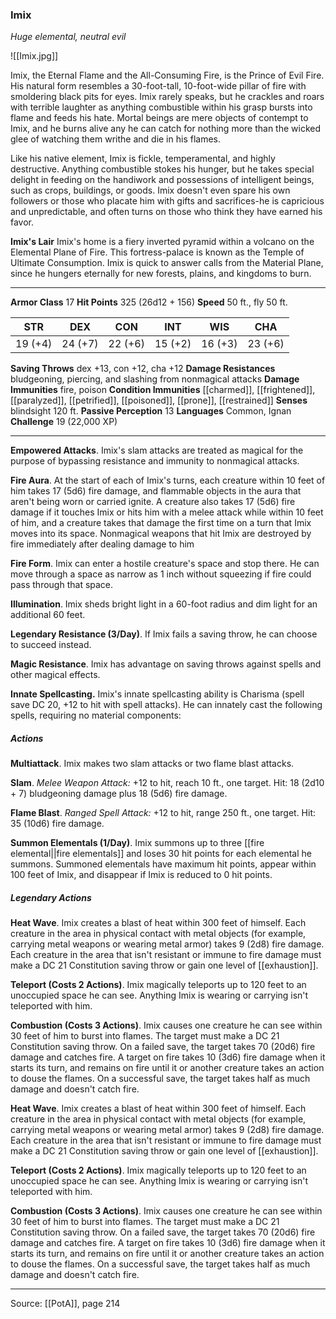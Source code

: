 ### Imix
_Huge elemental, neutral evil_

![[Imix.jpg]]

Imix, the Eternal Flame and the All-Consuming Fire, is the Prince of Evil Fire. His natural form resembles a 30-foot-tall, 10-foot-wide pillar of fire with smoldering black pits for eyes. Imix rarely speaks, but he crackles and roars with terrible laughter as anything combustible within his grasp bursts into flame and feeds his hate. Mortal beings are mere objects of contempt to Imix, and he burns alive any he can catch for nothing more than the wicked glee of watching them writhe and die in his flames.

Like his native element, Imix is fickle, temperamental, and highly destructive. Anything combustible stokes his hunger, but he takes special delight in feeding on the handiwork and possessions of intelligent beings, such as crops, buildings, or goods. Imix doesn't even spare his own followers or those who placate him with gifts and sacrifices-he is capricious and unpredictable, and often turns on those who think they have earned his favor.


**Imix's Lair** Imix's home is a fiery inverted pyramid within a volcano on the Elemental Plane of Fire. This fortress-palace is known as the Temple of Ultimate Consumption. Imix is quick to answer calls from the Material Plane, since he hungers eternally for new forests, plains, and kingdoms to burn.






---

**Armor Class** 17
**Hit Points** 325 (26d12 + 156)
**Speed** 50 ft., fly 50 ft.

| STR     | DEX     | CON     | INT     | WIS     | CHA     |
|---------|---------|---------|---------|---------|---------|
| 19 (+4) | 24 (+7) | 22 (+6) | 15 (+2) | 16 (+3) | 23 (+6) |

**Saving Throws** dex +13, con +12, cha +12
**Damage Resistances** bludgeoning, piercing, and slashing from nonmagical attacks
**Damage Immunities** fire, poison
**Condition Immunities** [[charmed]], [[frightened]], [[paralyzed]], [[petrified]], [[poisoned]], [[prone]], [[restrained]]
**Senses** blindsight 120 ft.
**Passive Perception** 13
**Languages** Common, Ignan
**Challenge** 19 (22,000 XP)

---

**Empowered Attacks**. Imix's slam attacks are treated as magical for the purpose of bypassing resistance and immunity to nonmagical attacks.

**Fire Aura**. At the start of each of Imix's turns, each creature within 10 feet of him takes 17 (5d6) fire damage, and flammable objects in the aura that aren't being worn or carried ignite. A creature also takes 17 (5d6) fire damage if it touches Imix or hits him with a melee attack while within 10 feet of him, and a creature takes that damage the first time on a turn that Imix moves into its space. Nonmagical weapons that hit Imix are destroyed by fire immediately after dealing damage to him

**Fire Form**. Imix can enter a hostile creature's space and stop there. He can move through a space as narrow as 1 inch without squeezing if fire could pass through that space.

**Illumination**. Imix sheds bright light in a 60-foot radius and dim light for an additional 60 feet.

**Legendary Resistance (3/Day)**. If Imix fails a saving throw, he can choose to succeed instead.

**Magic Resistance**. Imix has advantage on saving throws against spells and other magical effects.

**Innate Spellcasting.** Imix's innate spellcasting ability is Charisma (spell save DC 20, +12 to hit with spell attacks). He can innately cast the following spells, requiring no material components:

##### Actions
**Multiattack**. Imix makes two slam attacks or two flame blast attacks.

**Slam**. _Melee Weapon Attack:_ +12 to hit, reach 10 ft., one target. Hit: 18 (2d10 + 7) bludgeoning damage plus 18 (5d6) fire damage.

**Flame Blast**. _Ranged Spell Attack:_ +12 to hit, range 250 ft., one target. Hit: 35 (10d6) fire damage.

**Summon Elementals (1/Day)**. Imix summons up to three [[fire elemental||fire elementals]] and loses 30 hit points for each elemental he summons. Summoned elementals have maximum hit points, appear within 100 feet of Imix, and disappear if Imix is reduced to 0 hit points.

##### Legendary Actions
**Heat Wave**. Imix creates a blast of heat within 300 feet of himself. Each creature in the area in physical contact with metal objects (for example, carrying metal weapons or wearing metal armor) takes 9 (2d8) fire damage. Each creature in the area that isn't resistant or immune to fire damage must make a DC 21 Constitution saving throw or gain one level of [[exhaustion]].

**Teleport (Costs 2 Actions)**. Imix magically teleports up to 120 feet to an unoccupied space he can see. Anything Imix is wearing or carrying isn't teleported with him.

**Combustion (Costs 3 Actions)**. Imix causes one creature he can see within 30 feet of him to burst into flames. The target must make a DC 21 Constitution saving throw. On a failed save, the target takes 70 (20d6) fire damage and catches fire. A target on fire takes 10 (3d6) fire damage when it starts its turn, and remains on fire until it or another creature takes an action to douse the flames. On a successful save, the target takes half as much damage and doesn't catch fire.

**Heat Wave**. Imix creates a blast of heat within 300 feet of himself. Each creature in the area in physical contact with metal objects (for example, carrying metal weapons or wearing metal armor) takes 9 (2d8) fire damage. Each creature in the area that isn't resistant or immune to fire damage must make a DC 21 Constitution saving throw or gain one level of [[exhaustion]].

**Teleport (Costs 2 Actions)**. Imix magically teleports up to 120 feet to an unoccupied space he can see. Anything Imix is wearing or carrying isn't teleported with him.

**Combustion (Costs 3 Actions)**. Imix causes one creature he can see within 30 feet of him to burst into flames. The target must make a DC 21 Constitution saving throw. On a failed save, the target takes 70 (20d6) fire damage and catches fire. A target on fire takes 10 (3d6) fire damage when it starts its turn, and remains on fire until it or another creature takes an action to douse the flames. On a successful save, the target takes half as much damage and doesn't catch fire.


---

Source: [[PotA]], page 214